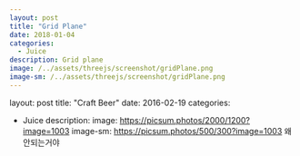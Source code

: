 ```yaml
---
layout: post
title: "Grid Plane"
date: 2018-01-04
categories:
  - Juice
description: Grid plane   
image: /../assets/threejs/screenshot/gridPlane.png
image-sm: /../assets/threejs/screenshot/gridPlane.png
---
```



layout: post
title: "Craft Beer"
date: 2016-02-19
categories:
  - Juice
description:
image: https://picsum.photos/2000/1200?image=1003
image-sm: https://picsum.photos/500/300?image=1003
왜 안되는거야 